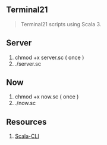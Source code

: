 Terminal21
----------
>Terminal21 scripts using Scala 3.

Server
------
1. chmod +x server.sc ( once )
2. ./server.sc

Now
---
1. chmod +x now.sc ( once )
2. ./now.sc

Resources
---------
1. [Scala-CLI](https://scala-cli.virtuslab.org/)